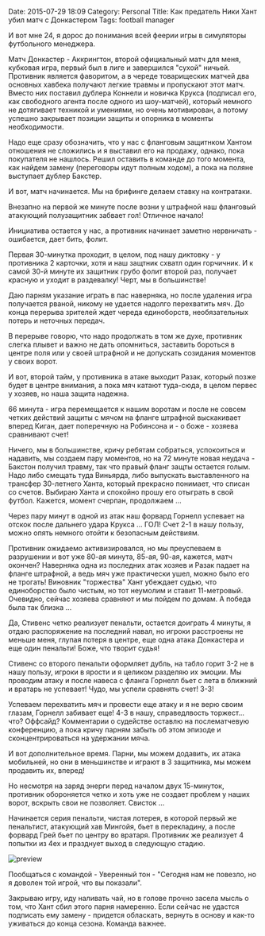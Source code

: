 Date: 2015-07-29 18:09
Category: Personal
Title: Как предатель Ники Хант убил матч с Донкастером
Tags: football manager

И вот мне 24, я дорос до понимания всей феерии игры в симуляторы футбольного менеджера.

Матч Донкастер - Аккрингтон, второй официальный матч для меня, кубковая игра, первый был в лиге и завершился "сухой" ничьей. Противник является фаворитом, а в череде товарищеских матчей два основных хавбека получают легкие травмы и пропускают этот матч. Вместо них поставил дублера Коннели и новичка Крукса (подписал его, как свободного агента после одного из шоу-матчей), который немного не дотягивает техникой и умениями, но очень мотивирован, а потому успешно закрывает позиции защиты и опорника в моменты необходимости.

Надо еще сразу обозначить, что у нас с фланговым защитнком Хантом отношения не сложились и я выставил его на продажу, однако, пока покупателя не нашлось. Решил оставить в команде до того момента, как найдем замену (переговоры идут полным ходом), а пока на поляне выступает дублер Бакстер.

И вот, матч начинается. Мы на брифинге делаем ставку на контратаки.

Внезапно на первой же минуте после возни у штрафной наш фланговый атакующий полузащитник забвает гол! Отличное начало!

Инициатива остается у нас, а противник начинает заметно нервничать - ошибается, дает бить, фолит.

Первая 30-минутка проходит, в целом, под нашу диктовку - у противника 2 карточки, хотя и наш защтник схватл один горчичник. И к самой 30-й минуте их защитник грубо фолит второй раз, получает красную и уходит в раздевалку! Черт, мы в большинстве!

Даю парням указание играть в пас наверняка, но после удаления игра получается рваной, никому не удается надолго перехватить мяч. До конца перерыва зрителей ждет череда единоборств, необязательных потерь и неточных передач.

В перерыве говорю, что надо продолжать в том же духе, противник слегка плывет и важно не дать опомниться, заставить бороться в центре поля или у своей штрафной и не допускать созидания моментов у своих ворот.

И вот, второй тайм, у противника в атаке выходит Разак, который позже будет в центре внимания, а пока мяч катают туда-сюда, в целом первес у хозяев, но наша защита надежна.

66 минута - игра перемещается к нашим воротам и после не совсем четких действий защиты с мячом на фланге штрафной выскакивает вперед Киган, дает поперечную на Робинсона и - о боже - хозяева сравнивают счет!

Ничего, мы в большинстве, кричу ребятам собраться, успокоиться и надавить, мы создаем пару моментов, но на 72 минуте новая неудача - Бакстон получил травму, так что правый фланг защты остается голым. Надо либо смещать туда Виньярда, либо выпускать выставленного на трансфер 30-летнего Ханта, который прекрасно понимает, что списан со счетов. Выбираю Ханта и спокойно прошу его отыграть в свой футбол. Кажется, момент счерпан, продолжаем ...

Через пару минут в одной из атак наш форвард Горнелл успевает на отскок после дальнего удара Крукса  ... ГОЛ! Счет 2-1 в нашу пользу, можно опять немного отойти к безопасным действиям.

Противник ожидаемо активизировался, но мы преуспеваем в разрушении и вот уже 80-ая минута, 85-ая, 90-ая, кажется, матч окончен? Наверняка одна из последних атак хозяев и Разак падает на фланге штрафной, а ведь мяч уже практически ушел, можно было его не трогать! Виновник "торжества" Хант убеждает судью, что единоборство было чистым, но тот неумолим и ставит 11-метровый. Очевидно, сейчас хозяева сравняют и мы пойдем по домам. А победа была так близка ...

Да, Стивенс четко реализует пенальти, остается доиграть 4 минуты, я отдаю распоряжение на последний навал, но игроки расстроены не меньше меня, глупая потеря в центре, еще одна атака Донкастера и еще один пенальти! Боже, что творит судья!

Стивенс со второго пенальти оформляет дубль, на табло горит 3-2 не в нашу пользу, игроки в ярости и я целиком разделяю их эмоции. Мы проводим атаку и после навеса с фланга Горнелл бьет с лета в ближний и вратарь не успевает! Чудо, мы успели сравнять счет! 3-3!

Успеваем перехватить мяч и провести еще атаку и я не верю своим глазам, Горнелл забивает еще! 4-3 в нашу, справедлвость торжест... что? Оффсайд? Комментарии о судействе оставлю на послематчевую конференцию, а пока кричу парням забыть об этом эпизоде и сконцентрироваться на удержании мяча.

И вот дополнительное время. Парни, мы можем додавить, их атака мобильней, но они в меньшинстве и играют в 3 защитника, мы можем продавить их, вперед!

Но несмотря на заряд энерги перед началом двух 15-минуток, противник обороняется четко и хоть уже не создает проблем у наших ворот, вскрыть свои не позволяет. Свисток ...

Начинается серия пенальти, чистая лотерея, в которой первый же пенальтист, атакующий хав Мингойя, бьет в перекладину, а после форвард Грей бьет по центру во вратаря. Противник же реализует 4 попытки из 4ех и празднует выход в следующую стадию.

![preview]({filename}/media/hunt_betrayal.png)

Пообщаться с командой - Уверенный тон - "Сегодня нам не повезло, но я доволен той игрой, что вы показали".

Закрываю игру, иду наливать чай, но в голове прочно засела мысль о том, что Хант сбил этого парня намеренно. Если сейчас не удастся подписать ему замену - придется обласкать, вернуть в основу и как-то уживаться до конца сезона. Команда важнее.
